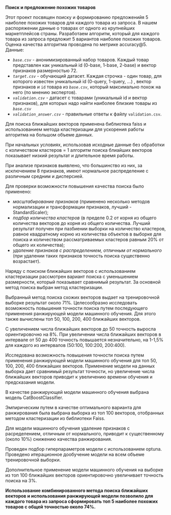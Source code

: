 **Поиск и предложение похожих товаров**

Этот проект посвящен поиску и формированию предложенийя 5 наиболее похожих товаров для каждого товара из запроса.
В нашем распоряжении данные о товарах от одного из крупнейших маркетплейсов страны. Разработаем алгоритм, который для каждого товара из запроса предложит 5 вариантов наиболее похожих товаров. Оценка качества алгоритма проводена по метрике accuracy@5.
Данные:

- *`base.csv`* - анонимизированный набор товаров. Каждый товар представлен как уникальный id (0-base, 1-base, 2-base) и вектор признаков размерностью 72.
- *`target.csv`* - обучающий датасет. Каждая строчка - один товар, для которого известен уникальный id (0-query, 1-query, …) , вектор признаков и `id` товара из *`base.csv`*, который максимально похож на него (по мнению экспертов).
- *`validation.csv`* - датасет с товарами (уникальный id и вектор признаков), для которых надо найти наиболее близкие товары из *`base.csv`*
- *`validation_answer.csv`* - правильные ответы к файлу `validation.csv`.

Для поиска ближайших векторов применена библиотека faiss и использованием метода кластеризации для ускорения работы алгоритма на большом объеме данных.

При начальных условиях, использовав исходные данные без обработки с количеством кластеров = 1 алгоритм поиска блиайших векторов показывает низкий результат и длительное время работы.

При анализе признаков выявлено, что большинство из них, за исключением 8 признаков, имеют нормальное распределение с различным средним и дисперсией.

Для проверки возможности повышения качества поиска было применено:
* *масштабирование признаков* (применено несколько методов нормализации и трансформации признаков, лучший - StandardScaler);
* *подбор количества кластеров* (в пределе 0.2 от корня из общего количества векторов до корня из общего количества. Лучший результат получен при пазбиении выборки на количество кластеров, равное квадратному корню из количества объектов в выборке для поиска и количеством рассматриваемых кластеров равным 20% от общего их количества);
* *удаление признаков с распределением, отличным от нормального* (при удалении таких признаков точность поиска существенно возрастает).

Наряду с поиском ближайших векторов с использованием кластеризации рассмотрен вариант поиска с уменьшением размерности, который показывает сравнимый результат. За основной метод поиска выбран метод кластеризации. 

Выбранный метод поиска схожих векторов выдает на тренировочной выборке результат около 71%. 
Целесообразно исследовать возможность повышения точности поиска путем последующего применения ранжирующей модели машинного обучения. Для этого также вычислены топ 50, 100, 200, 400 ближайших векторов.

С увеличением числа ближайших векторов до 50 точность выросла ориентировочно на 8%. При увеличении числа ближайших векторов в интервале от 50 до 400 точность повышается незначительно, на 1-1,5% для каждого из интервалов (50:100, 100:200, 200:400).  

Исследована возможность повышения точности поиска путем применения ранжирующей модели машинного обучения для топ 50, 100, 200, 400 ближайших векторов. Применение модели на данных выборка дает сравнимый результат точности, но увеличение числа ближайших векторов приводит к увеличению времени обучения и предсказания модели. 

В качестве ранжирующей модели машинного обучения выбрана модель CatBoostClassifier. 

Эмпирическим путем в качестве оптимального варианта для ранжирования была выбрана выборка из топ 100 векторов, отобранных методом кластеризации из библиотеки Faiss.    

Для модели машинного обучения удаление признаков с расределением, отличным от нормального, приводит к существенному (около 10%) снижению качества ранжирования.  

Проведен подбор гиперпараметров модели с использованием optuna. Проведено итерационное дообучение модели на всем объеме тренировочной выборки.  

Дополнительное применение модели машинного обучения на выборке из топ 100 ближайших векторов ориентировочно увеличивает точность поиска на 3%. 

**Использование комбинированного метода поиска ближайших векторов и использования ранжирующей модели позволило для каждого товара из запроса сформировать топ 5 наиболее похожих товаров с общей точностью около 74%.** 
